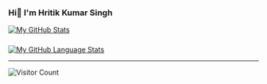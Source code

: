 
### Hi👋 I'm Hritik Kumar Singh
[![My GitHub Stats](https://github-readme-stats.vercel.app/api/?username=hritikksingh&count_private=true&theme=tokyonight&showicons=true)]()
###

[![My GitHub Language Stats](https://github-readme-stats.vercel.app/api/top-langs/?username=hritikksingh&langs_count=5&theme=tokyonight)]()

<hr/>


![Visitor Count](https://komarev.com/ghpvc/?username=hritikksingh&color=blueviolet&style=flat-square)
